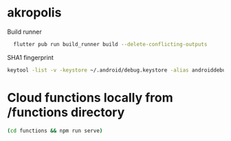 # akropolis

Build runner
```bash
  flutter pub run build_runner build --delete-conflicting-outputs
```

SHA1 fingerprint
```bash
keytool -list -v -keystore ~/.android/debug.keystore -alias androiddebugkey -storepass android -keypass android
```

# Cloud functions locally from /functions directory
```bash
(cd functions && npm run serve)
```